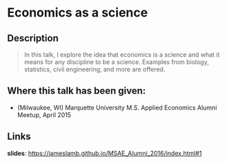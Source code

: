 # Economics as a science

## Description

> In this talk, I explore the idea that economics is a science and what it means for any discipline to be a science. Examples from biology, statistics, civil engineering, and more are offered.

## Where this talk has been given:

* (Milwaukee, WI) Marquette University M.S. Applied Economics Alumni Meetup, April 2015

## Links

**slides**: https://jameslamb.github.io/MSAE_Alumni_2016/index.html#1
